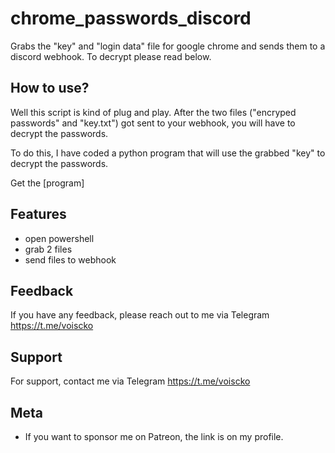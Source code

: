 
# chrome_passwords_discord
Grabs the "key" and "login data" file for google chrome and sends them to a discord webhook. To decrypt please read below.

## How to use?

Well this script is kind of plug and play. After the two files ("encryped passwords" and "key.txt") got sent to your webhook, you will have to decrypt the passwords.

To do this, I have coded a python program that will use the grabbed "key" to decrypt the passwords.

Get the [program]


## Features

- open powershell
- grab 2 files
- send files to webhook

## Feedback

If you have any feedback, please reach out to me via Telegram https://t.me/voiscko





## Support

For support, contact me via Telegram https://t.me/voiscko


## Meta


- If you want to sponsor me on Patreon, the link is on my profile.


